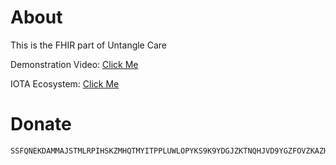 # About

This is the FHIR part of Untangle Care

Demonstration Video: [Click Me](https://www.youtube.com/watch?v=BXnkzEUQsTY&t=)

IOTA Ecosystem: [Click Me](https://ecosystem.iota.org/projects/untangle-care)

# Donate
```
SSFQNEKDAMMAJSTMLRPIHSKZMHQTMYITPPLUWLOPYKS9K9YDGJZKTNQHJVD9YGZFOVZKAZHDIDMFWJGUYFZOTSAS9C
```